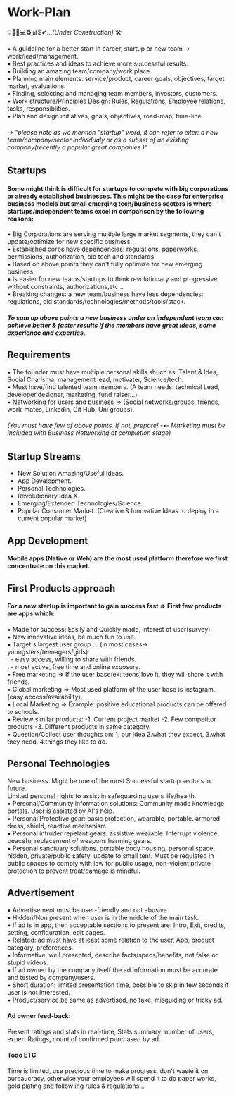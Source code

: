 # Work-Plan   
💡📝💱💻♻📊$✔...*(Under Construction)* 🛠

▪ A guideline for a better start in career, startup or new team -> work/lead/management.  
▪ Best practices and ideas to achieve more successful results.  
▪ Building an amazing team/company/work place.  
▪ Planning main elements: service/product, career goals, objectives, target market, evaluations.  
▪ Finding, selecting and managing team members, investors, customers.  
▪ Work structure/Principles Design: Rules, Regulations, Employee relations, tasks, responsiblities.  
▪ Plan and design initiatives, goals, objectives, road-map, time-line.
###### -> *"please note as we mention "startup" word, it can refer to eiter: a new team/company/sector individualy or as a subset of an existing company(recently a popular great companies )"*

## Startups
#### Some might think is difficult for startups to compete with big corporations or already established businesses. This might be the case for enterprise business models but small emerging tech/business sectors is where startups/independent teams excel in comparison by the following reasons:
▪ Big Corporations are serving multiple large market segments, they can't update/optimize for new specific business.  
▪ Established corps have dependencies: regulations, paperworks, permissions, authorization, old tech and standards.  
▪ Based on above points they can't fully optimize for new emerging business.  
▪ Is easier for new teams/startups to think revolutionary and progressive, without constraints, authorizations,etc...  
▪ Breaking changes: a new team/business have less dependencies: regulations, old standards/technologies/methods/tools/stack.
#### *To sum up above points a new business under an independent team can achieve better & faster results if the members have great ideas, some experience and experties.*  

## Requirements
▪ The founder must have multiple personal skills shuch as: Talent & Idea, Social Charisma, management lead, motivater, Science/tech.  
▪ Must have/find talented team members. (A team needs: technical Lead, developer,designer, marketing, fund raiser...)  
▪ Networking for users and business => (Social networks/groups, friends, work-mates, Linkedin, Git Hub, Uni groups).  
###### (You must have few of above points. If not, prepare! -▪- Marketing must be included with Business Networking at completion stage)

## Startup Streams
- New Solution Amazing/Useful Ideas.  
- App Development.  
- Personal Technologies.  
- Revolutionary Idea X.  
- Emerging/Extended Technologies/Science.  
- Popular Consumer Market. (Creative & Innovative Ideas to deploy in a current popular market)

## App Development
#### Mobile apps (Native or Web) are the most used platform therefore we first concentrate on this market.  

## First Products approach
#### For a new startup is important to gain success fast => First few products are apps which:  
▪ Made for success: Easily and Quickly made, Interest of user(survey)   
▪ New innovative ideas, be much fun to use.  
▪ Target's largest user group.....(in most cases-> youngsters/teenagers/girls)  
. - easy access, willing to share with friends.  
. - most active, free time and online exposure.  
▪ Free marketing  => If the user base(ex: teens)love it, they will share it with friends.  
▪ Global marketing => Most used platform of the user base is instagram. (easy access/availability).  
▪ Local Marketing =>  Example: positive educational products can be offered to schools.  
▪ Review similar products: -1. Current project market -2. Few competitor products  -3. Different products in same category.  
▪ Question/Collect user thoughts on: 1. our idea 2.what they expect, 3.what they need, 4.things they like to do.


## Personal Technologies  
New business. Might be one of the most Successful startup sectors in future.  
Limited personal rights to assist in safeguarding users life/health.  
▪ Personal/Community information solutions: Community made knowledge portals. User is assisted by AI's help.  
▪ Personal Protective gear: basic protection, wearable, portable. armored dress, shield, reactive mechanism.  
▪ Personal intruder repelant gears: assistive wearable. Interrupt violence, peaceful replacement of weapons harming gears.  
▪ Personal sanctuary solutions. portable body housing, personal space, hidden, private/public safety, update to small tent. 
Must be regulated in public spaces to comply with law for public usage, non-violent private protection to prevent treat/damage is mindful.


## Advertisement
▪ Advertisement must be user-friendly and not abusive.  
▪ Hidden/Non present when user is in the middle of the main task.  
▪ If ad is in app, then acceptable sections to present are: Intro, Exit, credits, setting, configuration, edit pages.  
▪ Related: ad must have at least some relation to the user, App, product category, preferences.  
▪ Informative, well presented, describe facts/specs/benefits, not false or stupid videos.  
▪ If ad owned by the company itself the ad information must be accurate and tested by company/users.  
▪ Short duration: limited presentation time, possible to skip in few seconds if user is not interested.  
▪ Product/service be same as advertised, no fake, misguiding or tricky ad. 
#### Ad owner feed-back:
Present ratings and stats in real-time, Stats summary: number of users, expert Ratings, count of confirmed purchased by ad.

#### Todo ETC
Time is limited, use precious time to make progress, don't waste it on bureaucracy, otherwise your employees will spend it to do paper works, gold plating and follow ing rules & regulations...
